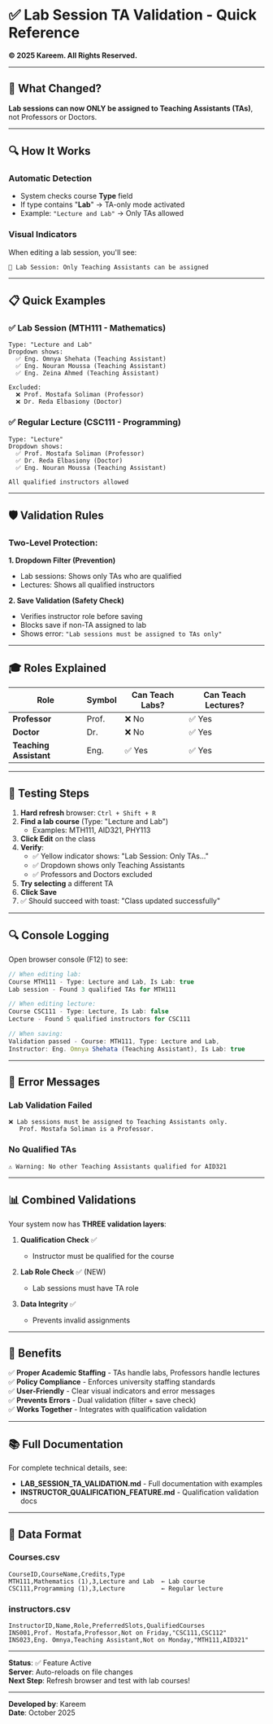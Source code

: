 # ✅ Lab Session TA Validation - Quick Reference

**© 2025 Kareem. All Rights Reserved.**

---

## 🎯 What Changed?

**Lab sessions can now ONLY be assigned to Teaching Assistants (TAs)**, not Professors or Doctors.

---

## 🔍 How It Works

### Automatic Detection
- System checks course **Type** field
- If type contains "**Lab**" → TA-only mode activated
- Example: `"Lecture and Lab"` → Only TAs allowed

### Visual Indicators
When editing a lab session, you'll see:
```
🧪 Lab Session: Only Teaching Assistants can be assigned
```

---

## 📋 Quick Examples

### ✅ Lab Session (MTH111 - Mathematics)
```
Type: "Lecture and Lab"
Dropdown shows:
  ✅ Eng. Omnya Shehata (Teaching Assistant)
  ✅ Eng. Nouran Moussa (Teaching Assistant)
  ✅ Eng. Zeina Ahmed (Teaching Assistant)
  
Excluded:
  ❌ Prof. Mostafa Soliman (Professor)
  ❌ Dr. Reda Elbasiony (Doctor)
```

### ✅ Regular Lecture (CSC111 - Programming)
```
Type: "Lecture"
Dropdown shows:
  ✅ Prof. Mostafa Soliman (Professor)
  ✅ Dr. Reda Elbasiony (Doctor)  
  ✅ Eng. Nouran Moussa (Teaching Assistant)
  
All qualified instructors allowed
```

---

## 🛡️ Validation Rules

### Two-Level Protection:

**1. Dropdown Filter (Prevention)**
- Lab sessions: Shows only TAs who are qualified
- Lectures: Shows all qualified instructors

**2. Save Validation (Safety Check)**
- Verifies instructor role before saving
- Blocks save if non-TA assigned to lab
- Shows error: `"Lab sessions must be assigned to TAs only"`

---

## 🎓 Roles Explained

| Role | Symbol | Can Teach Labs? | Can Teach Lectures? |
|------|--------|----------------|---------------------|
| **Professor** | Prof. | ❌ No | ✅ Yes |
| **Doctor** | Dr. | ❌ No | ✅ Yes |
| **Teaching Assistant** | Eng. | ✅ Yes | ✅ Yes |

---

## 🧪 Testing Steps

1. **Hard refresh** browser: `Ctrl + Shift + R`
2. **Find a lab course** (Type: "Lecture and Lab")
   - Examples: MTH111, AID321, PHY113
3. **Click Edit** on the class
4. **Verify**:
   - ✅ Yellow indicator shows: "Lab Session: Only TAs..."
   - ✅ Dropdown shows only Teaching Assistants
   - ✅ Professors and Doctors excluded
5. **Try selecting** a different TA
6. **Click Save**
7. ✅ Should succeed with toast: "Class updated successfully"

---

## 🔍 Console Logging

Open browser console (F12) to see:

```javascript
// When editing lab:
Course MTH111 - Type: Lecture and Lab, Is Lab: true
Lab session - Found 3 qualified TAs for MTH111

// When editing lecture:
Course CSC111 - Type: Lecture, Is Lab: false
Lecture - Found 5 qualified instructors for CSC111

// When saving:
Validation passed - Course: MTH111, Type: Lecture and Lab, 
Instructor: Eng. Omnya Shehata (Teaching Assistant), Is Lab: true
```

---

## 🚨 Error Messages

### Lab Validation Failed
```
❌ Lab sessions must be assigned to Teaching Assistants only.
   Prof. Mostafa Soliman is a Professor.
```

### No Qualified TAs
```
⚠️ Warning: No other Teaching Assistants qualified for AID321
```

---

## 📊 Combined Validations

Your system now has **THREE validation layers**:

1. **Qualification Check** ✅
   - Instructor must be qualified for the course
   
2. **Lab Role Check** ✅ (NEW)
   - Lab sessions must have TA role
   
3. **Data Integrity** ✅
   - Prevents invalid assignments

---

## 🎉 Benefits

✅ **Proper Academic Staffing** - TAs handle labs, Professors handle lectures  
✅ **Policy Compliance** - Enforces university staffing standards  
✅ **User-Friendly** - Clear visual indicators and error messages  
✅ **Prevents Errors** - Dual validation (filter + save check)  
✅ **Works Together** - Integrates with qualification validation  

---

## 📚 Full Documentation

For complete technical details, see:
- **LAB_SESSION_TA_VALIDATION.md** - Full documentation with examples
- **INSTRUCTOR_QUALIFICATION_FEATURE.md** - Qualification validation docs

---

## 🔧 Data Format

### Courses.csv
```csv
CourseID,CourseName,Credits,Type
MTH111,Mathematics (1),3,Lecture and Lab  ← Lab course
CSC111,Programming (1),3,Lecture          ← Regular lecture
```

### instructors.csv
```csv
InstructorID,Name,Role,PreferredSlots,QualifiedCourses
INS001,Prof. Mostafa,Professor,Not on Friday,"CSC111,CSC112"
INS023,Eng. Omnya,Teaching Assistant,Not on Monday,"MTH111,AID321"
```

---

**Status**: ✅ Feature Active  
**Server**: Auto-reloads on file changes  
**Next Step**: Refresh browser and test with lab courses!

---

**Developed by**: Kareem  
**Date**: October 2025
